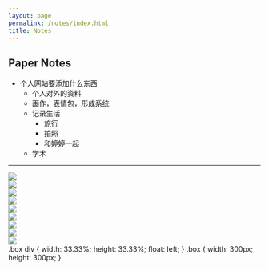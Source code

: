 ```yaml
---
layout: page
permalink: /notes/index.html
title: Notes
---
```


## Paper Notes

- 个人网站要添加什么东西
    - 个人对外的资料
    - 画作，表情包，形成系统
    - 记录生活
        - 旅行
        - 拍照
        - 和婷婷一起
    - 学术

---

<div class="box">
<div><img src="/images/profile.jpg"></div>
<div><img src="/images/profile.jpg"></div>
<div><img src="/images/profile.jpg"></div>
<div><img src="/images/profile.jpg"></div>
<div><img src="/images/profile.jpg"></div>
<div><img src="/images/profile.JPG"></div>
<div><img src="/images/profile.JPG"></div>
<div><img src="/images/profile.JPG"></div>
<div><img src="/images/profile.JPG"></div>
</div>
.box div {
    width: 33.33%;
    height: 33.33%;
    float: left;
}
.box {
    width: 300px;
    height: 300px;
}



<br>

